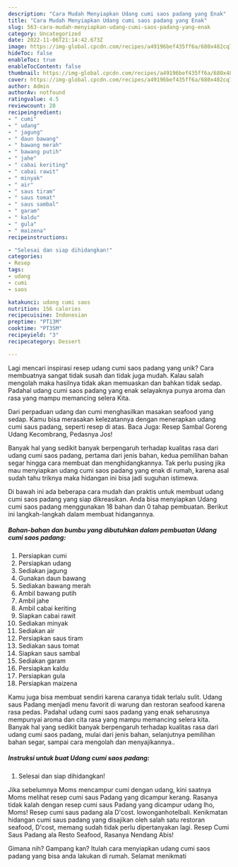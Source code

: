 ```yaml
---
description: "Cara Mudah Menyiapkan Udang cumi saos padang yang Enak"
title: "Cara Mudah Menyiapkan Udang cumi saos padang yang Enak"
slug: 563-cara-mudah-menyiapkan-udang-cumi-saos-padang-yang-enak
category: Uncategorized
date: 2022-11-06T21:14:42.673Z
image: https://img-global.cpcdn.com/recipes/a49196bef435ff6a/680x482cq70/udang-cumi-saos-padang-foto-resep-utama.jpg
hideToc: false
enableToc: true
enableTocContent: false
thumbnail: https://img-global.cpcdn.com/recipes/a49196bef435ff6a/680x482cq70/udang-cumi-saos-padang-foto-resep-utama.jpg
cover: https://img-global.cpcdn.com/recipes/a49196bef435ff6a/680x482cq70/udang-cumi-saos-padang-foto-resep-utama.jpg
author: Admin
authorAv: notfound
ratingvalue: 4.5
reviewcount: 20
recipeingredient:
- " cumi"
- " udang"
- " jagung"
- " daun bawang"
- " bawang merah"
- " bawang putih"
- " jahe"
- " cabai keriting"
- " cabai rawit"
- " minyak"
- " air"
- " saus tiram"
- " saus tomat"
- " saus sambal"
- " garam"
- " kaldu"
- " gula"
- " maizena"
recipeinstructions:

- "Selesai dan siap dihidangkan!"
categories:
- Resep
tags:
- udang
- cumi
- saos

katakunci: udang cumi saos 
nutrition: 156 calories
recipecuisine: Indonesian
preptime: "PT13M"
cooktime: "PT35M"
recipeyield: "3"
recipecategory: Dessert

---
```





Lagi mencari inspirasi resep udang cumi saos padang yang unik? Cara membuatnya sangat tidak susah dan tidak juga mudah. Kalau salah mengolah maka hasilnya tidak akan memuaskan dan bahkan tidak sedap. Padahal udang cumi saos padang yang enak selayaknya punya aroma dan rasa yang mampu memancing selera Kita.





Dari perpaduan udang dan cumi menghasilkan masakan seafood yang sedap. Kamu bisa merasakan kelezatannya dengan menerapkan udang cumi saus padang, seperti resep di atas. Baca Juga: Resep Sambal Goreng Udang Kecombrang, Pedasnya Jos!

Banyak hal yang sedikit banyak berpengaruh terhadap kualitas rasa dari udang cumi saos padang, pertama dari jenis bahan, kedua pemilihan bahan segar hingga cara membuat dan menghidangkannya. Tak perlu pusing jika mau menyiapkan udang cumi saos padang yang enak di rumah, karena asal sudah tahu triknya maka hidangan ini bisa jadi suguhan istimewa.






Di bawah ini ada beberapa cara mudah dan praktis untuk membuat udang cumi saos padang yang siap dikreasikan. Anda bisa menyiapkan Udang cumi saos padang menggunakan 18 bahan dan 0 tahap pembuatan. Berikut ini langkah-langkah dalam membuat hidangannya.

<!--inarticleads1-->

##### Bahan-bahan dan bumbu yang dibutuhkan dalam pembuatan Udang cumi saos padang:

1. Persiapkan  cumi
1. Persiapkan  udang
1. Sediakan  jagung
1. Gunakan  daun bawang
1. Sediakan  bawang merah
1. Ambil  bawang putih
1. Ambil  jahe
1. Ambil  cabai keriting
1. Siapkan  cabai rawit
1. Sediakan  minyak
1. Sediakan  air
1. Persiapkan  saus tiram
1. Sediakan  saus tomat
1. Siapkan  saus sambal
1. Sediakan  garam
1. Persiapkan  kaldu
1. Persiapkan  gula
1. Persiapkan  maizena


Kamu juga bisa membuat sendiri karena caranya tidak terlalu sulit. Udang saus Padang menjadi menu favorit di warung dan restoran seafood karena rasa pedas. Padahal udang cumi saos padang yang enak seharusnya mempunyai aroma dan cita rasa yang mampu memancing selera kita. Banyak hal yang sedikit banyak berpengaruh terhadap kualitas rasa dari udang cumi saos padang, mulai dari jenis bahan, selanjutnya pemilihan bahan segar, sampai cara mengolah dan menyajikannya.. 

<!--inarticleads2-->

##### Instruksi untuk buat Udang cumi saos padang:


1. Selesai dan siap dihidangkan!

Jika sebelumnya Moms mencampur cumi dengan udang, kini saatnya Moms melihat resep cumi saus Padang yang dicampur kerang. Rasanya tidak kalah dengan resep cumi saus Padang yang dicampur udang lho, Moms! Resep cumi saus padang ala D&#39;cost. lowonganhotelbali. Kenikmatan hidangan cumi saus padang yang disajikan oleh salah satu restoran seafood, D&#39;cost, memang sudah tidak perlu dipertanyakan lagi. Resep Cumi Saus Padang ala Resto Seafood, Rasanya Nendang Abis! 

Gimana nih? Gampang kan? Itulah cara menyiapkan udang cumi saos padang yang bisa anda lakukan di rumah. Selamat menikmati
